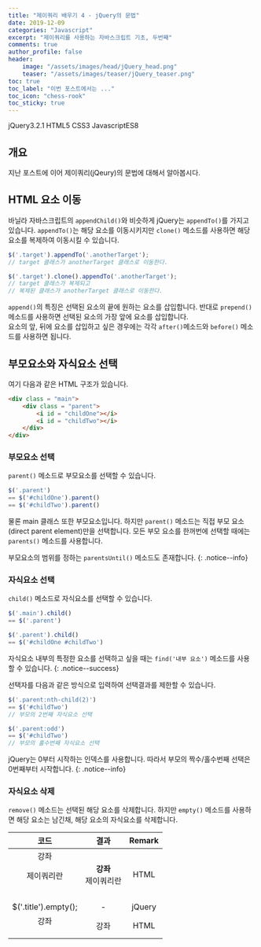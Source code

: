 ```yaml
---
title: "제이쿼리 배우기 4 - jQuery의 문법"
date: 2019-12-09
categories: "Javascript"
excerpt: "제이쿼리를 사용하는 자바스크립트 기초, 두번째"
comments: true
author_profile: false
header:
    image: "/assets/images/head/jQuery_head.png"
    teaser: "/assets/images/teaser/jQuery_teaser.png"
toc: true 
toc_label: "이번 포스트에서는 ..." 
toc_icon: "chess-rook"
toc_sticky: true
---
```


<!-- Post ID : h2e11xEh37 -->

<!--Language Button HTML -->
<span><a class="jQuery"><i class="fab fa-ravelry"></i> jQuery</a><a class="jQueryVer">3.2.1</a></span>  <span><a class="HTML"><i class="fab fa-html5"></i> HTML</a><a class="HTMLVer">5</a></span>  <span><a class="CSS"><i class="fab fa-css3-alt"></i> CSS</a><a class="CSSVer">3</a></span>  <span><a class="Javascript"><i class="fab fa-js-square"></i> Javascript</a><a class="Javascriptver">ES8</a></span>
<!--Language Button HTML -->

## 개요
지난 포스트에 이어 제이쿼리(jQeury)의 문법에 대해서 알아봅시다.

## HTML 요소 이동
바닐라 자바스크립트의 `appendChild()`와 비슷하게 jQuery는 `appendTo()`를 가지고 있습니다. `appendTo()`는 해당 요소를 이동시키지만 `clone()` 메소드를 사용하면 해당 요소를 복제하여 이동시킬 수 있습니다.

~~~javascript
$('.target').appendTo('.anotherTarget');
// target 클래스가 anotherTarget 클래스로 이동한다.

$('.target').clone().appendTo('.anotherTarget');
// target 클래스가 복제되고
// 복제된 클래스가 anotherTarget 클래스로 이동한다.
~~~

`append()`의 특징은 선택된 요소의 끝에 원하는 요소를 삽입합니다. 반대로 `prepend()` 메소드를 사용하면 선택된 요소의 가장 앞에 요소를 삽입합니다.<br>요소의 앞, 뒤에 요소를 삽입하고 싶은 경우에는 각각 `after()`메소드와 `before()` 메소드를 사용하면 됩니다.

## 부모요소와 자식요소 선택
여기 다음과 같은 HTML 구조가 있습니다.
~~~html
<div class = "main">
    <div class = "parent">
        <i id = "childOne"></i>
        <i id = "childTwo"></i>
    </div>
</div>
~~~

### 부모요소 선택
`parent()` 메소드로 부모요소를 선택할 수 있습니다.

~~~javascript
$('.parent') 
== $('#childOne').parent()
== $('#childTwo').parent()
~~~

물론 main 클래스 또한 부모요소입니다. 하지만 `parent()` 메소드는 직접 부모 요소(direct parent element)만을 선택합니다. 모든 부모 요소를 한꺼번에 선택할 때에는 `parents()` 메소드를 사용합니다. 

부모요소의 범위를 정하는 `parentsUntil()` 메소드도 존재합니다.
{: .notice--info}

### 자식요소 선택
`child()` 메소드로 자식요소를 선택할 수 있습니다.

~~~javascript
$('.main').child()
== $('.parent')

$('.parent').child()
== $('#childOne #childTwo')
~~~

자식요소 내부의 특정한 요소를 선택하고 싶을 때는 `find('내부 요소')` 메소드를 사용할 수 있습니다.
{: .notice--success}

선택자를 다음과 같은 방식으로 입력하여 선택결과를 제한할 수 있습니다.

~~~javascript
$('.parent:nth-child(2)')
== $('#childTwo')
// 부모의 2번째 자식요소 선택

$('.parent:odd')
== $('#childTwo')
// 부모의 홀수번째 자식요소 선택
~~~

jQuery는 0부터 시작하는 인덱스를 사용합니다. 따라서 부모의 짝수/홀수번째 선택은 0번째부터 시작합니다.
{: .notice--info}

### 자식요소 삭제
`remove()` 메소드는 선택된 해당 요소를 삭제합니다. 하지만 `empty()` 메소드를 사용하면 해당 요소는 남긴채, 해당 요소의 자식요소를 삭제합니다.

|                        코드                         |              결과              | Remark |
| :-----------------------------------------------: | :--------------------------: | :----: |
| <div class = "title">강좌<br><p>제이쿼리란</p><br></div> | <strong>강좌</strong><br>제이쿼리란 |  HTML  |
|               $('.title').empty();                |              -               | jQuery |
|       <div class = "title">강좌<br><br></div>       |              강좌              |  HTML  |

<!-- Main content-->

<!-- Main content-->
